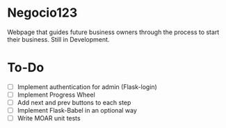 Negocio123
=====

Webpage that guides future business owners through the process to start their business. Still in Development.

To-Do
=====

- [ ] Implement authentication for admin (Flask-login)
- [ ] Implement Progress Wheel
- [ ] Add next and prev buttons to each step
- [ ] Implement Flask-Babel in an optional way
- [ ] Write MOAR unit tests
